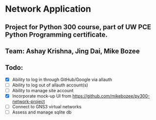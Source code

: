 # Network Application

## Project for Python 300 course, part of UW PCE Python Programming certificate.

## Team: Ashay Krishna, Jing Dai, Mike Bozee


## Todo:

- [x] Ability to log in through GitHub/Google via allauth
- [ ] Ability to log out of allauth account(s)
- [ ] Ability to manage site account
- [x] Incorporate mock-up UI from https://github.com/mikebozee/py300-network-project
- [ ] Connect to GNS3 virtual networks
- [ ] Assess and manage sqlite db
